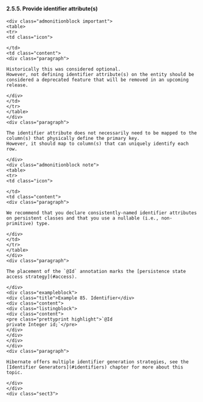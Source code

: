  #### 2.5.5. Provide identifier attribute(s)

    <div class="admonitionblock important">
    <table>
    <tr>
    <td class="icon">

    </td>
    <td class="content">
    <div class="paragraph">

    Historically this was considered optional.
    However, not defining identifier attribute(s) on the entity should be considered a deprecated feature that will be removed in an upcoming release.

    </div>
    </td>
    </tr>
    </table>
    </div>
    <div class="paragraph">

    The identifier attribute does not necessarily need to be mapped to the column(s) that physically define the primary key.
    However, it should map to column(s) that can uniquely identify each row.

    </div>
    <div class="admonitionblock note">
    <table>
    <tr>
    <td class="icon">

    </td>
    <td class="content">
    <div class="paragraph">

    We recommend that you declare consistently-named identifier attributes on persistent classes and that you use a nullable (i.e., non-primitive) type.

    </div>
    </td>
    </tr>
    </table>
    </div>
    <div class="paragraph">

    The placement of the `@Id` annotation marks the [persistence state access strategy](#access).

    </div>
    <div class="exampleblock">
    <div class="title">Example 85. Identifier</div>
    <div class="content">
    <div class="listingblock">
    <div class="content">
    <pre class="prettyprint highlight">`@Id
    private Integer id;`</pre>
    </div>
    </div>
    </div>
    </div>
    <div class="paragraph">

    Hibernate offers multiple identifier generation strategies, see the [Identifier Generators](#identifiers) chapter for more about this topic.

    </div>
    </div>
    <div class="sect3">
